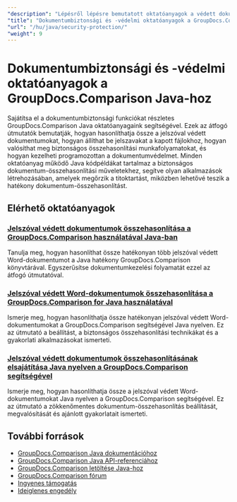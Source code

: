 ```yaml
---
"description": "Lépésről lépésre bemutatott oktatóanyagok a védett dokumentumokkal való munkához és a biztonság megvalósításához az összehasonlítási eredményekben a GroupDocs.Comparison for Java segítségével."
"title": "Dokumentumbiztonsági és -védelmi oktatóanyagok a GroupDocs.Comparison Java-hoz"
"url": "/hu/java/security-protection/"
"weight": 9
---
```


# Dokumentumbiztonsági és -védelmi oktatóanyagok a GroupDocs.Comparison Java-hoz

Sajátítsa el a dokumentumbiztonsági funkciókat részletes GroupDocs.Comparison Java oktatóanyagaink segítségével. Ezek az átfogó útmutatók bemutatják, hogyan hasonlíthatja össze a jelszóval védett dokumentumokat, hogyan állíthat be jelszavakat a kapott fájlokhoz, hogyan valósíthat meg biztonságos összehasonlítási munkafolyamatokat, és hogyan kezelheti programozottan a dokumentumvédelmet. Minden oktatóanyag működő Java kódpéldákat tartalmaz a biztonságos dokumentum-összehasonlítási műveletekhez, segítve olyan alkalmazások létrehozásában, amelyek megőrzik a titoktartást, miközben lehetővé teszik a hatékony dokumentum-összehasonlítást.

## Elérhető oktatóanyagok

### [Jelszóval védett dokumentumok összehasonlítása a GroupDocs.Comparison használatával Java-ban](./compare-protected-docs-groupdocs-comparison-java/)
Tanulja meg, hogyan hasonlíthat össze hatékonyan több jelszóval védett Word-dokumentumot a Java hatékony GroupDocs.Comparison könyvtárával. Egyszerűsítse dokumentumkezelési folyamatát ezzel az átfogó útmutatóval.

### [Jelszóval védett Word-dokumentumok összehasonlítása a GroupDocs.Comparison for Java használatával](./compare-password-protected-word-docs-groupdocs-java/)
Ismerje meg, hogyan hasonlíthatja össze hatékonyan jelszóval védett Word-dokumentumokat a GroupDocs.Comparison segítségével Java nyelven. Ez az útmutató a beállítást, a biztonságos összehasonlítási technikákat és a gyakorlati alkalmazásokat ismerteti.

### [Jelszóval védett dokumentumok összehasonlításának elsajátítása Java nyelven a GroupDocs.Comparison segítségével](./java-groupdocs-compare-password-protected-docs/)
Ismerje meg, hogyan hasonlíthatja össze a jelszóval védett Word-dokumentumokat Java nyelven a GroupDocs.Comparison segítségével. Ez az útmutató a zökkenőmentes dokumentum-összehasonlítás beállítását, megvalósítását és ajánlott gyakorlatait ismerteti.

## További források

- [GroupDocs.Comparison Java dokumentációhoz](https://docs.groupdocs.com/comparison/java/)
- [GroupDocs.Comparison Java API-referenciához](https://reference.groupdocs.com/comparison/java/)
- [GroupDocs.Comparison letöltése Java-hoz](https://releases.groupdocs.com/comparison/java/)
- [GroupDocs.Comparison fórum](https://forum.groupdocs.com/c/comparison)
- [Ingyenes támogatás](https://forum.groupdocs.com/)
- [Ideiglenes engedély](https://purchase.groupdocs.com/temporary-license/)